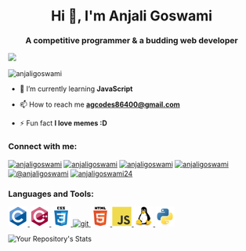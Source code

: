 <h1 align="center">Hi 👋, I'm Anjali Goswami</h1>
<h3 align="center">A competitive programmer & a budding web developer</h3>

![](path/to/image)


<p align="left"> <img src="https://komarev.com/ghpvc/?username=anjaligoswami&label=Profile%20views&color=0e75b6&style=flat" alt="anjaligoswami" /> </p>

- 🌱 I’m currently learning **JavaScript**

- 📫 How to reach me **agcodes86400@gmail.com**

- ⚡ Fun fact **I love memes :D**

<h3 align="left">Connect with me:</h3>
<p align="left">

<a href="https://www.codechef.com/users/anjaligoswami" target="blank"><img align="center" src="https://cdn.jsdelivr.net/npm/simple-icons@3.1.0/icons/codechef.svg" alt="anjaligoswami" height="30" width="40" /></a>
<a href="https://www.hackerrank.com/anjaligoswami" target="blank"><img align="center" src="https://raw.githubusercontent.com/rahuldkjain/github-profile-readme-generator/master/src/images/icons/Social/hackerrank.svg" alt="anjaligoswami" height="30" width="40" /></a>
<a href="https://codeforces.com/profile/anjaligoswami" target="blank"><img align="center" src="https://cdn.jsdelivr.net/npm/simple-icons@3.0.1/icons/codeforces.svg" alt="anjaligoswami" height="30" width="40" /></a>
<a href="https://www.leetcode.com/anjaligoswami" target="blank"><img align="center" src="https://raw.githubusercontent.com/rahuldkjain/github-profile-readme-generator/master/src/images/icons/Social/leet-code.svg" alt="anjaligoswami" height="30" width="40" /></a>
<a href="https://www.hackerearth.com/@anjaligoswami" target="blank"><img align="center" src="https://raw.githubusercontent.com/rahuldkjain/github-profile-readme-generator/master/src/images/icons/Social/hackerearth.svg" alt="@anjaligoswami" height="30" width="40" /></a>
<a href="https://auth.geeksforgeeks.org/user/anjaligoswami24" target="blank"><img align="center" src="https://raw.githubusercontent.com/rahuldkjain/github-profile-readme-generator/master/src/images/icons/Social/geeks-for-geeks.svg" alt="anjaligoswami24" height="30" width="40" /></a>
</p>

<h3 align="left">Languages and Tools:</h3>
<p align="left"> <a href="https://www.cprogramming.com/" target="_blank"> <img src="https://raw.githubusercontent.com/devicons/devicon/master/icons/c/c-original.svg" alt="c" width="40" height="40"/> </a> <a href="https://www.w3schools.com/cpp/" target="_blank"> <img src="https://raw.githubusercontent.com/devicons/devicon/master/icons/cplusplus/cplusplus-original.svg" alt="cplusplus" width="40" height="40"/> </a> <a href="https://www.w3schools.com/css/" target="_blank"> <img src="https://raw.githubusercontent.com/devicons/devicon/master/icons/css3/css3-original-wordmark.svg" alt="css3" width="40" height="40"/> </a> <a href="https://git-scm.com/" target="_blank"> <img src="https://www.vectorlogo.zone/logos/git-scm/git-scm-icon.svg" alt="git" width="40" height="40"/> </a> <a href="https://www.w3.org/html/" target="_blank"> <img src="https://raw.githubusercontent.com/devicons/devicon/master/icons/html5/html5-original-wordmark.svg" alt="html5" width="40" height="40"/> </a> <a href="https://developer.mozilla.org/en-US/docs/Web/JavaScript" target="_blank"> <img src="https://raw.githubusercontent.com/devicons/devicon/master/icons/javascript/javascript-original.svg" alt="javascript" width="40" height="40"/> </a> <a href="https://www.linux.org/" target="_blank"> <img src="https://raw.githubusercontent.com/devicons/devicon/master/icons/linux/linux-original.svg" alt="linux" width="40" height="40"/> </a> <a href="https://www.python.org" target="_blank"> <img src="https://raw.githubusercontent.com/devicons/devicon/master/icons/python/python-original.svg" alt="python" width="40" height="40"/> </a> </p>

![Your Repository's Stats](https://github-readme-stats.vercel.app/api/top-langs/?username=anjaligoswami&theme=blue-green)

<!-- <h3 align="left">At last, here's a joke for you:</h3>
<p align="left"> <img src="https://readme-jokes.vercel.app/api" alt="Jokes Card" /></p>
 -->
